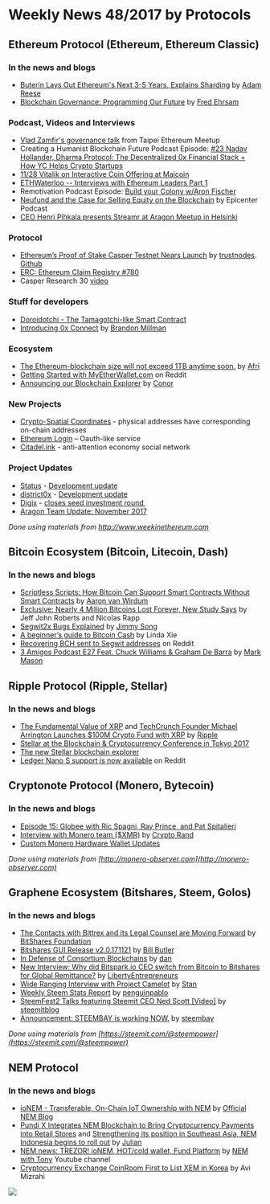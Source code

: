 # Weekly News 48/2017 by Protocols
## Ethereum Protocol (Ethereum, Ethereum Classic)
### In the news and blogs

* [Buterin Lays Out Ethereum's Next 3-5 Years, Explains Sharding](https://www.ethnews.com/buterin-lays-out-ethereums-next-3-5-years-explains-sharding) by [Adam Reese](https://www.ethnews.com/author/adam-reese)
* [Blockchain Governance: Programming Our Future](https://medium.com/@FEhrsam/blockchain-governance-programming-our-future-c3bfe30f2d74) by [Fred Ehrsam](https://medium.com/@FEhrsam)

### Podcast, Videos and Interviews
* [Vlad Zamfir's governance talk](https://www.youtube.com/watch?v=9RtSod8EXn4&feature=youtu.be&t=9218) from Taipei Ethereum Meetup  
* Creating a Humanist Blockchain Future Podcast Episode: [#23 Nadav Hollander, Dharma Protocol: The Decentralized 0x Financial Stack + How YC Helps Crypto Startups](https://medium.com/@RhysLindmark/23-nadav-hollander-dharma-protocol-the-decentralized-0x-financial-stack-how-yc-helps-crypto-f1775f5aade7) 
* [11/28 Vitalik on Interactive Coin Offering at Maicoin](https://www.youtube.com/watch?v=F1yJ8PuSyCM)
* [ETHWaterloo -- Interviews with Ethereum Leaders Part 1](https://www.youtube.com/watch?v=-ijkYJLEsCU)
* Remotivation Podcast Episode: [Build your Colony w/Aron Fischer](https://soundcloud.com/user-995479639/build-your-colony-waron-fischer)
* [Neufund and the Case for Selling Equity on the Blockchain](https://epicenter.tv/episode/211/) by Epicenter Podcast
* [CEO Henri Pihkala presents Streamr at Aragon Meetup in Helsinki](https://www.youtube.com/watch?v=Yym5A18UyGI)

### Protocol
* [Ethereum’s Proof of Stake Casper Testnet Nears Launch](http://www.trustnodes.com/2017/11/28/ethereums-proof-stake-casper-testnet-nears-launch) by [trustnodes](trustnodes.com). [Github](https://github.com/ethereum/casper)
* [ERC: Ethereum Claim Registry #780](https://github.com/ethereum/EIPs/issues/780)
* Casper Research 30 [video](https://www.youtube.com/watch?v=f4Wzsz8zMPM) 

### Stuff for developers
* [Doroidotchi - The Tamagotchi-like Smart Contract](http://www.genesisbloc.com/doroidotchi-the-tamagotchi-smart-contract/)
* [Introducing 0x Connect](https://blog.0xproject.com/introducing-0x-connect-67471fb45c94) by [Brandon Millman](https://blog.0xproject.com/@bchillman) 

### Ecosystem
* [The Ethereum-blockchain size will not exceed 1TB anytime soon.](https://dev.to/5chdn/the-ethereum-blockchain-size-will-not-exceed-1tb-anytime-soon-58a) by [Afri](https://dev.to/5chdn)
* [Getting Started with MyEtherWallet.com](https://www.reddit.com/r/ethereum/comments/7ggc0c/getting_started_with_myetherwalletcom/) on Reddit
* [Announcing our Blockchain Explorer](https://medium.com/blk-io/announcing-our-blockchain-explorer-ad9ef47cc3e0) by [Conor](https://medium.com/@conors10)

### New Projects
* [Crypto-Spatial Coordinates](https://blog.foam.space/crypto-spatial-coordinates-fe0527816506) - physical addresses have corresponding on-chain addresses
* [Ethereum Login](http://starflask.com/2017/11/28/ethereum-login.html) –  Oauth-like service 
* [Citadel.ink](https://www.citadel.ink/) - anti-attention economy social network

### Project Updates
* [Status](https://status.im/) - [Development update](https://blog.status.im/status-development-update-for-the-24th-to-the-30th-of-november-2e08df604164)
* [district0x](https://district0x.io/) - [Development update](https://blog.district0x.io/district0x-dev-update-november-28th-2017-47823795804b)
* [Digix](https://digix.global/dgd/) - [closes​ ​seed investment​ ​round​ ​](http://archive.is/ETV46#selection-311.24-311.59)
* [Aragon Team Update: November 2017](https://blog.aragon.one/aragon-team-update-november-2017-dd2fdd937d92)

*Done using materials from http://www.weekinethereum.com*

## Bitcoin Ecosystem (Bitcoin, Litecoin, Dash)
### In the news and blogs
* [Scriptless Scripts: How Bitcoin Can Support Smart Contracts Without Smart Contracts](https://bitcoinmagazine.com/articles/scriptless-scripts-how-bitcoin-can-support-smart-contracts-without-smart-contracts/) by [Aaron van Wirdum](https://bitcoinmagazine.com/authors/aaron-van-wirdum/)
* [Exclusive: Nearly 4 Million Bitcoins Lost Forever, New Study Says](http://fortune.com/2017/11/25/lost-bitcoins/) by Jeff John Roberts and Nicolas Rapp
* [Segwit2x Bugs Explained](https://bitcointechtalk.com/segwit2x-bugs-explained-8e0c286124bc) by [Jimmy Song](https://bitcointechtalk.com/@jimmysong)
* [A beginner’s guide to Bitcoin Cash](https://www.blockchaincurated.com/beginners-guide-bitcoin-cash/) by Linda Xie
* [Recovering BCH sent to Segwit addresses](https://www.reddit.com/r/Bitcoin/comments/7eixcu/recovering_bch_sent_to_segwit_addresses/) on Reddit
* [3 Amigos Podcast E27 Feat. Chuck Williams & Graham De Barra](https://www.dashforcenews.com/3-amigos-podcast-e27-feat-chuck-williams-graham-de-barra/) by [Mark Mason](https://www.dashforcenews.com/author/markm/)


## Ripple Protocol (Ripple, Stellar)
### In the news and blogs
* [The Fundamental Value of XRP](https://ripple.com/insights/fundamentals-of-xrp/) and [TechCrunch Founder Michael Arrington Launches $100M Crypto Fund with XRP](https://ripple.com/insights/techcrunch-founder-michael-arrington-launches-worlds-largest-crypto-fund-xrp/) by [Ripple](https://ripple.com)
* [Stellar at the Blockchain & Cryptocurrency Conference in Tokyo 2017](https://www.youtube.com/watch?v=cvQrDMdWyQk)
* [The new Stellar blockchain explorer](https://stellar.expert/explorer/)
* [Ledger Nano S support is now available](https://www.reddit.com/r/Stellar/comments/7erjzx/ledger_nano_s_support_is_now_available/) on Reddit

## Cryptonote Protocol (Monero, Bytecoin)
### In the news and blogs
* [Episode 15: Globee with Ric Spagni, Ray Prince, and Pat Spitalieri](https://moneromonitor.com/episodes/2017-11-16-Episode-015.html)
* [Interview with Monero team ($XMR)](https://medium.com/@cryptorand/interview-with-monero-team-xmr-9c94e56ad912) by [Crypto Rand](https://medium.com/@cryptorand)
* [Custom Monero Hardware Wallet Updates](https://www.reddit.com/r/Monero/comments/7cbwj8/custom_monero_hardware_wallet_updates/)

*Done using materials from [http://monero-observer.com](http://monero-observer.com)* 

## Graphene Ecosystem (Bitshares, Steem, Golos)
### In the news and blogs
* [The Contacts with Bittrex and its Legal Counsel are Moving Forward](https://steemit.com/bitshares/@bitshares.fdn/the-contacts-with-bittrex-and-its-legal-counsel-are-moving-forward) by [BitShares Foundation](https://steemit.com/@bitshares.fdn)
* [Bitshares GUI Release v2.0.171121](https://steemit.com/bitshares/@billbutler/bitshares-gui-release-v2-0-171121) by [Bill Butler](https://steemit.com/@billbutler)
* [In Defense of Consortium Blockchains](https://steemit.com/eos/@dan/in-defense-of-consortium-blockchains) by [dan](https://steemit.com/@dan)
* [New Interview: Why did Bitspark.io CEO switch from Bitcoin to Bitshares for Global Remittance?](https://steemit.com/bitshares/@libertyepodcast/new-interview-why-did-bitspark-io-ceo-dump-bitcoin-for-bitshares-in-his-remittance-company) by [LibertyEntrepreneurs](https://steemit.com/@libertyepodcast)
* [Wide Ranging Interview with Project Camelot](https://steemit.com/bitshares/@stan/wide-ranging-interview-with-project-camelot) by [Stan](https://steemit.com/@stan)
* [Weekly Steem Stats Report](https://steemit.com/steemit/@penguinpablo/weekly-steem-stats-report-monday-november-20-2017) by [penguinpablo](https://steemit.com/@penguinpablo)
* [SteemFest2 Talks featuring Steemit CEO Ned Scott [Video]](https://steemit.com/steemit/@steemitblog/steemfest2-talks-featuring-steemit-ceo-ned-scott-video) by [steemitblog](https://steemit.com/@steemitblog)
* [Announcement: STEEMBAY is working NOW.](https://steemit.com/auction/@steembay/announcement-steembay-is-working-now) by [steembay](https://steemit.com/@steembay)

*Done using materials from [https://steemit.com/@steempower](https://steemit.com/@steempower)*

## NEM Protocol
### In the news and blogs
* [ioNEM - Transferable, On-Chain IoT Ownership with NEM](https://blog.nem.io/ionem/) by [Official NEM Blog](https://blog.nem.io)
* [Pundi X Integrates NEM Blockchain to Bring Cryptocurrency Payments into Retail Stores](https://nemflash.io/pundi-integrates-nem-blockchain-bring-cryptocurrency-payments-retail-stores/) and [Strengthening its position in Southeast Asia, NEM Indonesia begins to roll out](https://nemflash.io/strengthening-position-southeast-asia-nem-indonesia-begins-roll/) by [Julian](https://nemflash.io/author/brainofmasses/)
* [NEM news: TREZOR! ioNEM, HOT/cold wallet, Fund Platform](https://www.youtube.com/watch?v=kqoexhjs7Hc&feature=youtu.be) by [NEM with Tony](https://www.youtube.com/channel/UC1rMoMdDtHTXXfRg_iR-QJQ) Youtube channel
* [Cryptocurrency Exchange CoinRoom First to List XEM in Korea](https://www.financemagnates.com/cryptocurrency/exchange/cryptocurrency-exchange-coinroom-first-list-xem-korea/) by Avi Mizrahi 

[![](https://steemitimages.com/DQmdkWT6cCPVYNzZASwHD3WZ5hKpHQv7927MvBt8wRYDDEC/image.png)](http://company.cyber.fund/#newsletter)
